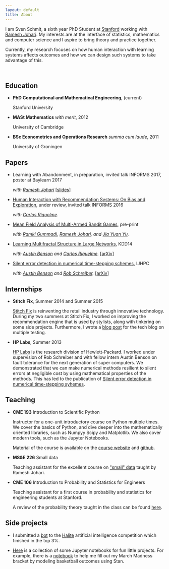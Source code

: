 ```yaml
---
layout: default
title: About
---
```



I am Sven Schmit, a sixth year PhD Student at [Stanford](http://icme.stanford.edu) working with [Ramesh Johari](http://www.stanford.edu/~rjohari).
My interests are at the interface of statistics, mathematics and computer science and I aspire to bring theory and practice together.

Currently, my research focuses on how human interaction with learning systems affects outcomes and
how we can design such systems to take advantage of this.


<br>

## Education


- **PhD Computational and Mathematical Engineering**, (current)

    Stanford University

- **MASt Mathematics** *with merit*, 2012

    University of Cambridge

- **BSc Econometrics and Operations Research** *summa cum laude*, 2011

    University of Groningen


## Papers

- Learning with Abandonment, in preparation, invited talk INFORMS 2017, poster at Baylearn 2017

   *with [Ramesh Johari](http://web.stanford.edu/~rjohari/)*
   [[slides](https://slides.com/schmit/learning-with-abandonment/)]

- [Human Interaction with Recommendation Systems: On Bias and Exploration](https://arxiv.org/abs/1703.00535), under review, invited talk INFORMS 2016

   *with [Carlos Riquelme](http://rikel.me).*

- [Mean Field Analysis of Multi-Armed Bandit Games](http://papers.ssrn.com/sol3/papers.cfm?abstract_id=2045842), pre-print

    *with [Ramki Gummadi](http://ramki-gummadi.github.io/),
    [Ramesh Johari](http://web.stanford.edu/~rjohari/), and
    [Jia Yuan Yu](http://users.encs.concordia.ca/~jiayuan/).*

- [Learning Multifractal Structure in Large Networks](http://dl.acm.org/citation.cfm?id=2623718), KDD14

   *with [Austin Benson](http://www.stanford.edu/~arbenson) and [Carlos Riquelme](http://rikel.me).*
   [[arXiv](http://arxiv.org/abs/1402.6787)]

- [Silent error detection in numerical time-stepping schemes](http://hpc.sagepub.com/content/29/4/403), IJHPC

    *with [Austin Benson](http://www.stanford.edu/~arbenson) and [Rob Schreiber](http://www.labs.hpe.com/people/rob_schreiber/).*
    [[arXiv](http://arxiv.org/abs/1312.2674)]


## Internships


- **Stitch Fix**, Summer 2014 and Summer 2015

    [Stitch Fix](http://www.stitchfix.com) is reinventing the retail industry through innovative technology.
    During my two summers at Stitch Fix, I worked on improving the recommendation engine that is used by stylists,
    along with tinkering on some side projects.
    Furthermore, I wrote a [blog post](http://multithreaded.stitchfix.com/blog/2015/10/15/multiple-hypothesis-testing/) for the tech blog on multiple testing.


- **HP Labs**, Summer 2013

    [HP Labs](http://www.labs.hpe.com/) is the research division of Hewlett-Packard.
    I worked under supervision of Rob Schreiber and with fellow intern Austin Benson on fault tolerance for the next generation of super computers.
    We demonstrated that we can make numerical methods resilient to silent errors at negligible cost by using mathematical properties of the methods.
    This has led to the publication of [Silent error detection in numerical time-stepping syhemes](http://hpc.sagepub.com/content/29/4/403).


## Teaching


- **CME 193** Introduction to Scientific Python

    Instructor for a one-unit introductory course on Python multiple times.
    We cover the basics of Python, and dive deeper into the mathematically oriented libraries,
    such as Numpyy Scipy and Matplotlib.
    We also cover modern tools, such as the Jupyter Notebooks.

    Material of the course is available on the [course website](http://www.stanford.edu/~schmit/cme193)
    and [github](https://github.com/schmit/intro-python-course).


- **MS&E 226** Small data

    Teaching assistant for the excellent course on ["small" data](http://web.stanford.edu/class/msande226/) taught by Ramesh Johari.


- **CME 106** Introduction to Probability and Statistics for Engineers

    Teaching assistant for a first course in probability and statistics for engineering students at Stanford.

    A review of the probability theory taught in the class can be found [here](http://stanford.edu/~schmit/misc/cme106_review.pdf).

## Side projects

- I submitted a [bot](https://github.com/schmit/halite-bot) to the [Halite](http://2016.halite.io) artificial intelligence competition which finished in the top 3%.

- [Here](https://github.com/schmit/fun-notebooks) is a collection of some Jupyter notebooks for fun little projects.
    For example, there is a [notebook](https://github.com/schmit/fun-notebooks/blob/master/notebooks/march-madness-2017/how-i-fill-my-bracket-2017.ipynb)
   to help me fill out my March Madness bracket by modeling basketball outcomes using Stan.

